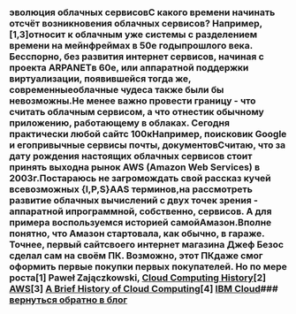 ### эволюция облачных сервисовС какого времени начинать отсчёт возникновения облачных сервисов? Например, [1,3]относит к облачным уже системы с разделением времени на мейнфреймах в 50е годыпрошлого века. Бесспорно, без развития интернет сервисов, начиная с проекта ARPANETв 60е, или аппаратной поддержки виртуализации, появившейся тогда же, современныеоблачные чудеса также были бы невозможны.Не менее важно провести границу - что считать облачным сервисом, а что отнестик обычному приложению, работающему в облаках. Сегодня практически любой сайтс 100кНапример, поисковик Google и егопривычные сервисы почты, документовСчитаю, что за дату рождения настоящих облачных сервисов стоит принять выходна рынок AWS (Amazon Web Services) в 2003г.Постараюсь не загромождать свой рассказ кучей всевозможных {I,P,S}AAS терминов,на рассмотреть развитие облачных вычислений с двух точек зрения - аппаратной ипрограммной, собственно, сервисов. А для примера воспользуемся историей самойАмазон.Вполне понятно, что Амазон стартовала, как обычно, в гараже. Точнее, первый сайтсвоего интернет магазина Джеф Безос сделал сам на своём ПК. Возможно, этот ПКдаже смог оформить первые покупки первых покупателей. Но по мере роста[1] Paweł Zajączkowski, [Cloud Computing History](https://medium.com/pgs-software/cloud-computing-history-7c2c188a30a)[2] [AWS](https://aws.amazon.com/)[3] [A Brief History of Cloud Computing](https://www.ibm.com/cloud/blog/cloud-computing-history)[4] [IBM Cloud](https://cloud.ibm.com/)###            **[вернуться обратно в блог](index.md)**